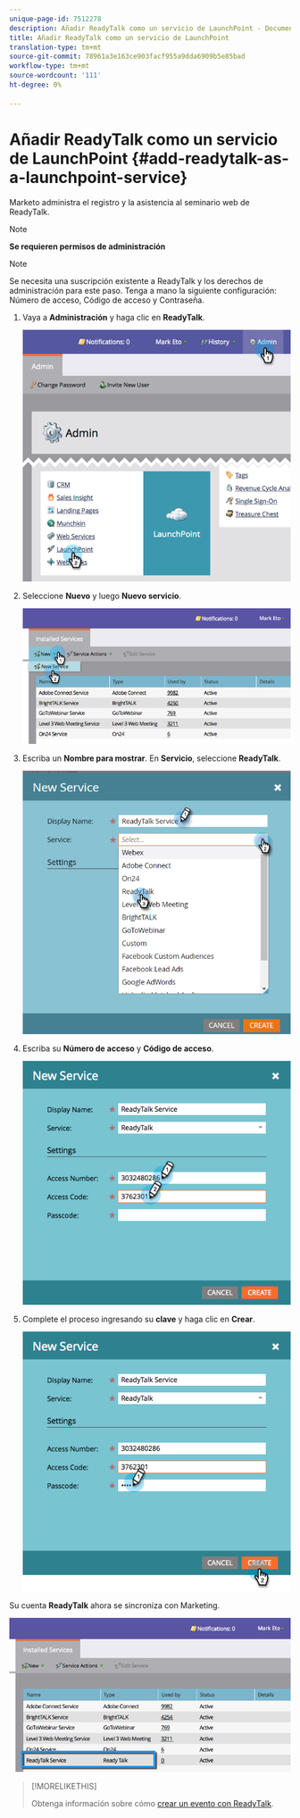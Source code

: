 ```yaml
---
unique-page-id: 7512278
description: Añadir ReadyTalk como un servicio de LaunchPoint - Documentos de marketing - Documentación del producto
title: Añadir ReadyTalk como un servicio de LaunchPoint
translation-type: tm+mt
source-git-commit: 78961a3e163ce903facf955a9dda6909b5e85bad
workflow-type: tm+mt
source-wordcount: '111'
ht-degree: 0%

---
```



# Añadir ReadyTalk como un servicio de LaunchPoint {#add-readytalk-as-a-launchpoint-service}

Marketo administra el registro y la asistencia al seminario web de ReadyTalk.

>[!NOTE]
>
>**Se requieren permisos de administración**

>[!NOTE]
>
>Se necesita una suscripción existente a ReadyTalk y los derechos de administración para este paso. Tenga a mano la siguiente configuración: Número de acceso, Código de acceso y Contraseña.

1. Vaya a **Administración** y haga clic en **ReadyTalk**.

   ![](assets/image2015-4-23-10-3a50-3a23.png)

1. Seleccione **Nuevo** y luego **Nuevo servicio**.

   ![](assets/readytalk-new-service.png)

1. Escriba un **Nombre para mostrar**. En **Servicio**, seleccione **ReadyTalk**.

   ![](assets/new-service-readytalk.png)

1. Escriba su **Número de acceso** y **Código de acceso**.

   ![](assets/image2015-4-24-18-3a53-3a2.png)

1. Complete el proceso ingresando su **clave** y haga clic en **Crear**.

   ![](assets/image2015-4-24-18-3a53-3a38.png)

Su cuenta **ReadyTalk** ahora se sincroniza con Marketing.

![](assets/readytalk.png)

>[!MORELIKETHIS]
>
>Obtenga información sobre cómo [crear un evento con ReadyTalk](/help/marketo/product-docs/demand-generation/events/create-an-event/create-an-event-with-readytalk.md).
